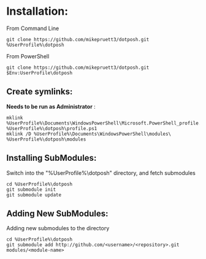 # Installation:

From Command Line

    git clone https://github.com/mikepruett3/dotposh.git %UserProfile%\dotposh

From PowerShell

    git clone https://github.com/mikepruett3/dotposh.git $Env:UserProfile\dotposh

## Create symlinks:

**Needs to be run as Administrator** :

    mklink %UserProfile%\Documents\WindowsPowerShell\Microsoft.PowerShell_profile.ps1 %UserProfile%\dotposh\profile.ps1
    mklink /D %UserProfile%\Documents\WindowsPowerShell\modules\ %UserProfile%\dotposh\modules

## Installing SubModules:

Switch into the "%UserProfile%\dotposh" directory, and fetch submodules

    cd %UserProfile%\dotposh
    git submodule init
    git submodule update

## Adding New SubModules:

Adding new submodules to the directory

    cd %UserProfile%\dotposh
    git submodule add http://github.com/<username>/<repository>.git modules/<module-name>

